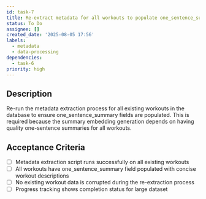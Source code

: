 ```yaml
---
id: task-7
title: Re-extract metadata for all workouts to populate one_sentence_summary
status: To Do
assignee: []
created_date: '2025-08-05 17:56'
labels:
  - metadata
  - data-processing
dependencies:
  - task-6
priority: high
---
```


## Description

Re-run the metadata extraction process for all existing workouts in the database to ensure one_sentence_summary fields are populated. This is required because the summary embedding generation depends on having quality one-sentence summaries for all workouts.

## Acceptance Criteria

- [ ] Metadata extraction script runs successfully on all existing workouts
- [ ] All workouts have one_sentence_summary field populated with concise workout descriptions
- [ ] No existing workout data is corrupted during the re-extraction process
- [ ] Progress tracking shows completion status for large dataset
